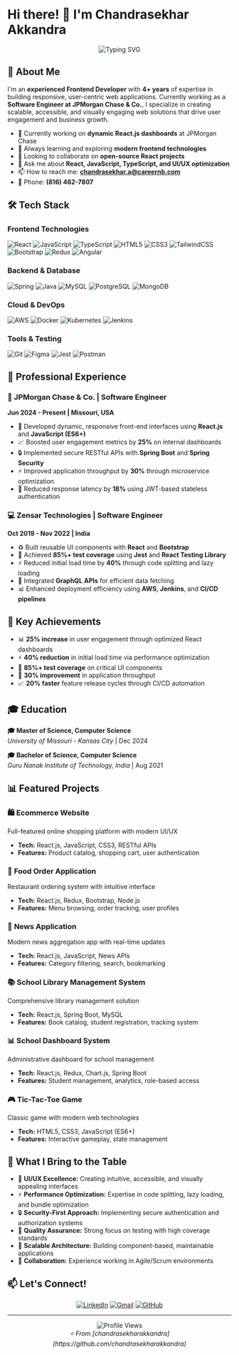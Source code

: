 # Hi there! 👋 I'm Chandrasekhar Akkandra

<div align="center">
  <img src="https://readme-typing-svg.herokuapp.com?font=Fira+Code&pause=1000&color=2196F3&center=true&vCenter=true&width=435&lines=Frontend+Developer;React+%7C+JavaScript+%7C+TypeScript;4%2B+Years+Experience;Building+Scalable+Web+Solutions" alt="Typing SVG" />
</div>

## 🚀 About Me

I'm an **experienced Frontend Developer** with **4+ years** of expertise in building responsive, user-centric web applications. Currently working as a **Software Engineer at JPMorgan Chase & Co.**, I specialize in creating scalable, accessible, and visually engaging web solutions that drive user engagement and business growth.

- 🔭 Currently working on **dynamic React.js dashboards** at JPMorgan Chase
- 🌱 Always learning and exploring **modern frontend technologies**
- 👯 Looking to collaborate on **open-source React projects**
- 💬 Ask me about **React, JavaScript, TypeScript, and UI/UX optimization**
- 📫 How to reach me: **chandrasekhar.a@careernb.com**
- 📱 Phone: **(816) 462-7807**

## 🛠️ Tech Stack

### Frontend Technologies
![React](https://img.shields.io/badge/react-%2320232a.svg?style=for-the-badge&logo=react&logoColor=%2361DAFB)
![JavaScript](https://img.shields.io/badge/javascript-%23323330.svg?style=for-the-badge&logo=javascript&logoColor=%23F7DF1E)
![TypeScript](https://img.shields.io/badge/typescript-%23007ACC.svg?style=for-the-badge&logo=typescript&logoColor=white)
![HTML5](https://img.shields.io/badge/html5-%23E34F26.svg?style=for-the-badge&logo=html5&logoColor=white)
![CSS3](https://img.shields.io/badge/css3-%231572B6.svg?style=for-the-badge&logo=css3&logoColor=white)
![TailwindCSS](https://img.shields.io/badge/tailwindcss-%2338B2AC.svg?style=for-the-badge&logo=tailwind-css&logoColor=white)
![Bootstrap](https://img.shields.io/badge/bootstrap-%23563D7C.svg?style=for-the-badge&logo=bootstrap&logoColor=white)
![Redux](https://img.shields.io/badge/redux-%23593d88.svg?style=for-the-badge&logo=redux&logoColor=white)
![Angular](https://img.shields.io/badge/angular-%23DD0031.svg?style=for-the-badge&logo=angular&logoColor=white)

### Backend & Database
![Spring](https://img.shields.io/badge/spring-%236DB33F.svg?style=for-the-badge&logo=spring&logoColor=white)
![Java](https://img.shields.io/badge/java-%23ED8B00.svg?style=for-the-badge&logo=java&logoColor=white)
![MySQL](https://img.shields.io/badge/mysql-%2300f.svg?style=for-the-badge&logo=mysql&logoColor=white)
![PostgreSQL](https://img.shields.io/badge/postgresql-%23316192.svg?style=for-the-badge&logo=postgresql&logoColor=white)
![MongoDB](https://img.shields.io/badge/MongoDB-%234ea94b.svg?style=for-the-badge&logo=mongodb&logoColor=white)

### Cloud & DevOps
![AWS](https://img.shields.io/badge/AWS-%23FF9900.svg?style=for-the-badge&logo=amazon-aws&logoColor=white)
![Docker](https://img.shields.io/badge/docker-%230db7ed.svg?style=for-the-badge&logo=docker&logoColor=white)
![Kubernetes](https://img.shields.io/badge/kubernetes-%23326ce5.svg?style=for-the-badge&logo=kubernetes&logoColor=white)
![Jenkins](https://img.shields.io/badge/jenkins-%232C5263.svg?style=for-the-badge&logo=jenkins&logoColor=white)

### Tools & Testing
![Git](https://img.shields.io/badge/git-%23F05033.svg?style=for-the-badge&logo=git&logoColor=white)
![Figma](https://img.shields.io/badge/figma-%23F24E1E.svg?style=for-the-badge&logo=figma&logoColor=white)
![Jest](https://img.shields.io/badge/-jest-%23C21325?style=for-the-badge&logo=jest&logoColor=white)
![Postman](https://img.shields.io/badge/Postman-FF6C37?style=for-the-badge&logo=postman&logoColor=white)

## 💼 Professional Experience

### 🏦 JPMorgan Chase & Co. | Software Engineer
**Jun 2024 - Present | Missouri, USA**
- 🚀 Developed dynamic, responsive front-end interfaces using **React.js** and **JavaScript (ES6+)**
- 📈 Boosted user engagement metrics by **25%** on internal dashboards
- 🔒 Implemented secure RESTful APIs with **Spring Boot** and **Spring Security**
- ⚡ Improved application throughput by **30%** through microservice optimization
- 🔄 Reduced response latency by **18%** using JWT-based stateless authentication

### 💻 Zensar Technologies | Software Engineer
**Oct 2019 - Nov 2022 | India**
- ♻️ Built reusable UI components with **React** and **Bootstrap**
- 🎯 Achieved **85%+ test coverage** using **Jest** and **React Testing Library**
- ⚡ Reduced initial load time by **40%** through code splitting and lazy loading
- 🔗 Integrated **GraphQL APIs** for efficient data fetching
- 📊 Enhanced deployment efficiency using **AWS**, **Jenkins**, and **CI/CD pipelines**

## 🎯 Key Achievements

- 📊 **25% increase** in user engagement through optimized React dashboards
- ⚡ **40% reduction** in initial load time via performance optimization
- 🧪 **85%+ test coverage** on critical UI components
- 🚀 **30% improvement** in application throughput
- 📈 **20% faster** feature release cycles through CI/CD automation

## 🎓 Education

**🎓 Master of Science, Computer Science**  
*University of Missouri - Kansas City* | Dec 2024

**🎓 Bachelor of Science, Computer Science**  
*Guru Nanak Institute of Technology, India* | Aug 2021

## 📊 Featured Projects

### 🛍️ **Ecommerce Website**
Full-featured online shopping platform with modern UI/UX
- **Tech:** React.js, JavaScript, CSS3, RESTful APIs
- **Features:** Product catalog, shopping cart, user authentication

### 🍕 **Food Order Application**
Restaurant ordering system with intuitive interface
- **Tech:** React.js, Redux, Bootstrap, Node.js
- **Features:** Menu browsing, order tracking, user profiles

### 📰 **News Application**
Modern news aggregation app with real-time updates
- **Tech:** React.js, JavaScript, News APIs
- **Features:** Category filtering, search, bookmarking

### 📚 **School Library Management System**
Comprehensive library management solution
- **Tech:** React.js, Spring Boot, MySQL
- **Features:** Book catalog, student registration, tracking system

### 📊 **School Dashboard System**
Administrative dashboard for school management
- **Tech:** React.js, Redux, Chart.js, Spring Boot
- **Features:** Student management, analytics, role-based access

### 🎮 **Tic-Tac-Toe Game**
Classic game with modern web technologies
- **Tech:** HTML5, CSS3, JavaScript (ES6+)
- **Features:** Interactive gameplay, state management



## 🌟 What I Bring to the Table

- 🎨 **UI/UX Excellence:** Creating intuitive, accessible, and visually appealing interfaces
- ⚡ **Performance Optimization:** Expertise in code splitting, lazy loading, and bundle optimization
- 🔒 **Security-First Approach:** Implementing secure authentication and authorization systems
- 🧪 **Quality Assurance:** Strong focus on testing with high coverage standards
- 🚀 **Scalable Architecture:** Building component-based, maintainable applications
- 🤝 **Collaboration:** Experience working in Agile/Scrum environments

## 📫 Let's Connect!

<div align="center">
  
[![LinkedIn](https://img.shields.io/badge/LinkedIn-%230077B5.svg?style=for-the-badge&logo=linkedin&logoColor=white)](https://linkedin.com/in/chandrasekhar-akkandra)
[![Gmail](https://img.shields.io/badge/Gmail-D14836?style=for-the-badge&logo=gmail&logoColor=white)](mailto:chandrasekhar.a@careernb.com)
[![GitHub](https://img.shields.io/badge/github-%23121011.svg?style=for-the-badge&logo=github&logoColor=white)](https://github.com/chandrasekharakkandra)

</div>

---

<div align="center">
  <img src="https://komarev.com/ghpvc/?username=chandrasekharakkandra&color=blueviolet&style=for-the-badge" alt="Profile Views" />
</div>

<div align="center">
  <i>⭐️ From [chandrasekharakkandra](https://github.com/chandrasekharakkandra)</i>
</div>
